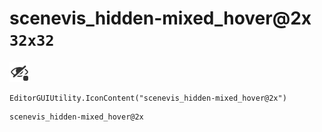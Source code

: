 # scenevis_hidden-mixed_hover@2x `32x32`
<img src="/img/scenevis_hidden-mixed_hover@2x.png" width=32 height=32>

``` CSharp
EditorGUIUtility.IconContent("scenevis_hidden-mixed_hover@2x")
```
```
scenevis_hidden-mixed_hover@2x
```
